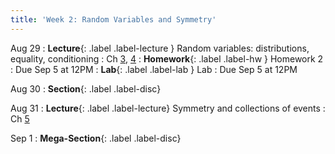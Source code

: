 ```yaml
---
title: 'Week 2: Random Variables and Symmetry'
---
```


Aug 29
: **Lecture**{: .label .label-lecture } Random variables: distributions, equality, conditioning
    : Ch [3](http://prob140.org/textbook/content/Chapter_03/00_Random_Variables.html), [4](http://prob140.org/textbook/content/Chapter_04/00_Relations_Between_Variables.html)
: **Homework**{: .label .label-hw } Homework 2
    : Due Sep 5 at 12PM
: **Lab**{: .label .label-lab } Lab
    : Due Sep 5 at 12PM

Aug 30
: **Section**{: .label .label-disc}

Aug 31
: **Lecture**{: .label .label-lecture} Symmetry and collections of events
    : Ch [5](http://prob140.org/textbook/content/Chapter_05/00_Collections_of_Events.html)

Sep 1
: **Mega-Section**{: .label .label-disc}